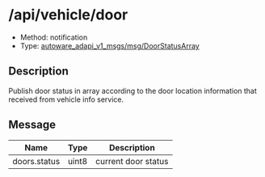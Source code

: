 <!-- This file is generated by a tool. Do not edit directly. -->

# /api/vehicle/door

- Method: notification
- Type: [autoware_adapi_v1_msgs/msg/DoorStatusArray](../../../types/autoware_adapi_v1_msgs/msg/door_status_array.md)

## Description

Publish door status in array according to the door location information that received from vehicle info service.

## Message

| Name         | Type  | Description         |
| ------------ | ----- | ------------------- |
| doors.status | uint8 | current door status |
